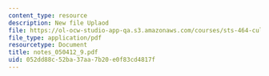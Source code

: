 ```yaml
---
content_type: resource
description: New file Uplaod
file: https://ol-ocw-studio-app-qa.s3.amazonaws.com/courses/sts-464-cultural-history-of-technology-spring-2005/052dd88c52ba37aa7b20e0f83cd4817f_notes_050412_9.pdf
file_type: application/pdf
resourcetype: Document
title: notes_050412_9.pdf
uid: 052dd88c-52ba-37aa-7b20-e0f83cd4817f
---
```


